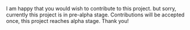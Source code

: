 I am happy that you would wish to contribute to this project.
but sorry, currently this project is in pre-alpha stage.
Contributions will be accepted once, this project reaches alpha stage.
Thank you!
